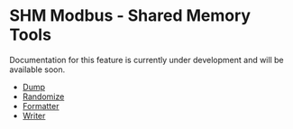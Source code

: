 # SHM Modbus - Shared Memory Tools

Documentation for this feature is currently under development and will be available soon.

- [Dump](dump_shm/index.md)
- [Randomize](shared_mem_random/index.md)
- [Formatter](shm_format/index.md)
- [Writer](write_shm/index.md)
